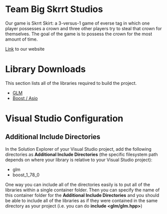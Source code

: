 # Team Big Skrrt Studios
Our game is Skrrt Skirt: a 3-versus-1 game of everse tag in which one player possesses a crown and three other players try to steal that crown for themselves. 
The goal of the game is to possess the crown for the most amount of time.

[Link](https://cse125.ucsd.edu/2022/cse125g2/wordpress/index.php/home/) to our website

# Library Downloads
This section lists all of the libraries required to build the project.
- [GLM](https://sourceforge.net/projects/glm.mirror/)
- [Boost / Asio](https://www.boost.org/users/download/)

# Visual Studio Configuration
## Additional Include Directories
In the Solution Explorer of your Visual Studio project, add the following directories
as **Additional Include Directories** (the specific filesystem path depends on where your library is
relative to your Visual Studio project):
- glm
- boost_1_78_0

One way you can include all of the directories easily is to put all of the libraries within a single container
folder. Then you can specify the name of this container folder for the **Additional Include Directories** and you
should be able to include all of the libraries as if they were contained in the same directory as your project 
(i.e. you can do **include <glm/glm.hpp>**) 